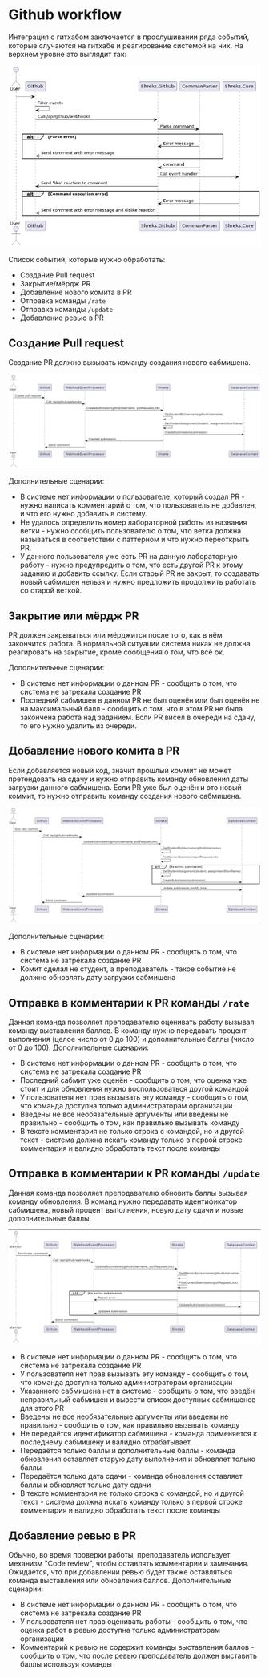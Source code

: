 # Github workflow

Интеграция с гитхабом заключается в прослушивании ряда событий, которые случаются на гитхабе и реагирование системой на них. На верхнем уровне это выглядит так:

![Github integration](Diagram-images/GithubIntegration.png)

Список событий, которые нужно обработать:

- Создание Pull request
- Закрытие/мёрдж PR
- Добавление нового комита в PR
- Отправка команды `/rate`
- Отправка команды `/update`
- Добавление ревью в PR

## Создание Pull request

Создание PR должно вызывать команду создания нового сабмишена.

![PullRequestCreation](Diagram-images/PullRequestCreation.png)

Дополнительные сценарии:

- В системе нет информации о пользователе, который создал PR - нужно написать комментарий о том, что пользователь не добавлен, и что его нужно добавить в систему.
- Не удалось определить номер лабораторной работы из названия ветки - нужно сообщить пользователю о том, что ветка должна называться в соответствии с паттерном и что нужно переоткрыть PR.
- У данного пользователя уже есть PR на данную лабораторную работу - нужно предупредить о том, что есть другой PR к этому заданию и добавить ссылку. Если старый PR не закрыт, то создавать новый сабмишен нельзя и нужно предложить продолжить работать со старой веткой.

## Закрытие или мёрдж PR

PR должен закрываться или мёрджится после того, как в нём закончится работа. В нормальной ситуации система никак не должна реагировать на закрытие, кроме сообщения о том, что всё ок.

Дополнительные сценарии:

- В системе нет информации о данном PR - сообщить о том, что система не затрекала создание PR
- Последний сабмишен в данном PR не был оценён или был оценён не на максимальный балл - сообщить о том, что в этом PR не была закончена работа над заданием. Если PR висел в очереди на сдачу, то его нужно удалить из очереди.

## Добавление нового комита в PR

Если добавляется новый код, значит прошлый коммит не может претендовать на сдачу и нужно отправить команду обновления даты загрузки данного сабмишена. Если PR уже был оценён и это новый коммит, то нужно отправить команду создания нового сабмишена.

![AddCommitToPullRequest](Diagram-images/AddCommitToPullRequest.png)

Дополнительные сценарии:

- В системе нет информации о данном PR - сообщить о том, что система не затрекала создание PR
- Комит сделал не студент, а преподаватель - такое событие не должно обновлять дату загрузки сабмишена

## Отправка в комментарии к PR команды `/rate`

Данная команда позволяет преподавателю оценивать работу вызывая команду выставления баллов. В команду нужно передавать процент выполнения (целое число от 0 до 100) и дополнительные баллы (число от 0 до 100). Дополнительные сценарии:

- В системе нет информации о данном PR - сообщить о том, что система не затрекала создание PR
- Последний сабмит уже оценён - сообщить о том, что оценка уже стоит и для обновления нужно воспользоваться другой командой
- У пользователя нет прав вызывать эту команду - сообщить о том, что команда доступна только администраторам организации
- Введены не все необязательные аргументы или введены не правильно - сообщить о том, как правильно вызывать команду
- В тексте комментария не только строка с командой, но и другой текст - система должна искать команду только в первой строке комментария и валидно обработать текст после команды

## Отправка в комментарии к PR команды `/update`

Данная команда позволяет преподавателю обновить баллы вызывая команду обновления. В команд нужно передавать идентификатор сабмишена, новый процент выполнения, новую дату сдачи и новые дополнительные баллы.

![RateCommand](Diagram-images/RateCommand.png)


- В системе нет информации о данном PR - сообщить о том, что система не затрекала создание PR
- У пользователя нет прав вызывать эту команду - сообщить о том, что команда доступна только администраторам организации
- Указанного сабмишена нет в системе - сообщить о том, что введён неправильный сабмишен и вывести список доступных сабмишенов для этого PR
- Введены не все необязательные аргументы или введены не правильно - сообщить о том, как правильно вызывать команду
- Не передаётся идентификатор сабмишена - команда применяется к последнему сабмишену и валидно отрабатывает
- Передаётся только баллы и дополнительные баллы - команда обновления оставляет старую дату выполнения и обновляет только баллы
- Передаётся только дата сдачи - команда обновления оставляет баллы и обновляет только дату сдачи
- В тексте комментария не только строка с командой, но и другой текст - система должна искать команду только в первой строке комментария и валидно обработать текст после команды

## Добавление ревью в PR

Обычно, во время проверки работы, преподаватель использует механизм "Code review", чтобы оставлять комментарии и замечания. Ожидается, что при добавлении ревью будет также оставляться команда выставления или обновления баллов. Дополнительные сценарии:

- В системе нет информации о данном PR - сообщить о том, что система не затрекала создание PR
- У пользователя нет прав оценивать работы - сообщить о том, что оценка работ в ревью доступна только администраторам организации
- Комментарий к ревью не содержит команды выставления баллов - сообщить о том, что после ревью преподаватель должен выставить баллы используя команды
